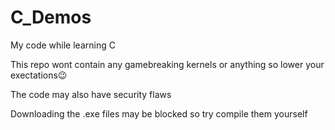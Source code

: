 # C_Demos
My code while learning C

This repo wont contain any gamebreaking kernels or anything so lower your exectations😉

The code may also have security flaws

Downloading the .exe files may be blocked so try compile them yourself
